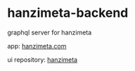 # hanzimeta-backend
graphql server for hanzimeta

app: [hanzimeta.com](https://hanzimeta.com)

ui repository: [hanzimeta](https://github.com/xngln/hanzimeta)
